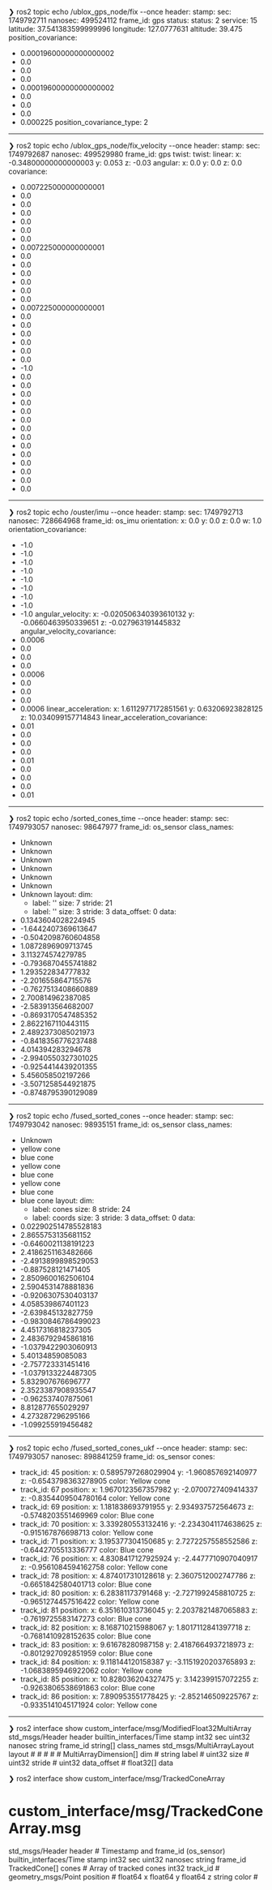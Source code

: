 ❯ ros2 topic echo /ublox_gps_node/fix --once
header:
  stamp:
    sec: 1749792711
    nanosec: 499524112
  frame_id: gps
status:
  status: 2
  service: 15
latitude: 37.541383599999996
longitude: 127.0777631
altitude: 39.475
position_covariance:
- 0.00019600000000000002
- 0.0
- 0.0
- 0.0
- 0.00019600000000000002
- 0.0
- 0.0
- 0.0
- 0.000225
position_covariance_type: 2
---


❯ ros2 topic echo /ublox_gps_node/fix_velocity --once
header:
  stamp:
    sec: 1749792687
    nanosec: 499529980
  frame_id: gps
twist:
  twist:
    linear:
      x: -0.34800000000000003
      y: 0.053
      z: -0.03
    angular:
      x: 0.0
      y: 0.0
      z: 0.0
  covariance:
  - 0.007225000000000001
  - 0.0
  - 0.0
  - 0.0
  - 0.0
  - 0.0
  - 0.0
  - 0.007225000000000001
  - 0.0
  - 0.0
  - 0.0
  - 0.0
  - 0.0
  - 0.0
  - 0.007225000000000001
  - 0.0
  - 0.0
  - 0.0
  - 0.0
  - 0.0
  - 0.0
  - -1.0
  - 0.0
  - 0.0
  - 0.0
  - 0.0
  - 0.0
  - 0.0
  - 0.0
  - 0.0
  - 0.0
  - 0.0
  - 0.0
  - 0.0
  - 0.0
  - 0.0
---


❯ ros2 topic echo /ouster/imu --once
header:
  stamp:
    sec: 1749792713
    nanosec: 728664968
  frame_id: os_imu
orientation:
  x: 0.0
  y: 0.0
  z: 0.0
  w: 1.0
orientation_covariance:
- -1.0
- -1.0
- -1.0
- -1.0
- -1.0
- -1.0
- -1.0
- -1.0
- -1.0
angular_velocity:
  x: -0.020506340393610132
  y: -0.0660463950339651
  z: -0.027963191445832
angular_velocity_covariance:
- 0.0006
- 0.0
- 0.0
- 0.0
- 0.0006
- 0.0
- 0.0
- 0.0
- 0.0006
linear_acceleration:
  x: 1.6112977172851561
  y: 0.63206923828125
  z: 10.034099157714843
linear_acceleration_covariance:
- 0.01
- 0.0
- 0.0
- 0.0
- 0.01
- 0.0
- 0.0
- 0.0
- 0.01
---

❯ ros2 topic echo /sorted_cones_time --once
header:
  stamp:
    sec: 1749793057
    nanosec: 98647977
  frame_id: os_sensor
class_names:
- Unknown
- Unknown
- Unknown
- Unknown
- Unknown
- Unknown
- Unknown
layout:
  dim:
  - label: ''
    size: 7
    stride: 21
  - label: ''
    size: 3
    stride: 3
  data_offset: 0
data:
- 0.1343604028224945
- -1.6442407369613647
- -0.5042098760604858
- 1.0872896909713745
- 3.113274574279785
- -0.7936870455741882
- 1.293522834777832
- -2.201655864715576
- -0.7627513408660889
- 2.700814962387085
- -2.583913564682007
- -0.8693170547485352
- 2.8622167110443115
- 2.4892373085021973
- -0.8418356776237488
- 4.014394283294678
- -2.9940550327301025
- -0.9254414439201355
- 5.456058502197266
- -3.5071258544921875
- -0.8748795390129089
---

❯ ros2 topic echo /fused_sorted_cones --once
header:
  stamp:
    sec: 1749793042
    nanosec: 98935151
  frame_id: os_sensor
class_names:
- Unknown
- yellow cone
- blue cone
- yellow cone
- blue cone
- yellow cone
- blue cone
- blue cone
layout:
  dim:
  - label: cones
    size: 8
    stride: 24
  - label: coords
    size: 3
    stride: 3
  data_offset: 0
data:
- 0.022902514785528183
- 2.8655753135681152
- -0.6460021138191223
- 2.4186251163482666
- -2.4913899898529053
- -0.887528121471405
- 2.8509600162506104
- 2.5904531478881836
- -0.9206307530403137
- 4.058539867401123
- -2.639845132827759
- -0.9830846786499023
- 4.4517316818237305
- 2.4836792945861816
- -1.0379422903060913
- 5.40134859085083
- -2.757723331451416
- -1.0379133224487305
- 5.832907676696777
- 2.3523387908935547
- -0.962537407875061
- 8.812877655029297
- 4.273287296295166
- -1.099255919456482
---

❯ ros2 topic echo /fused_sorted_cones_ukf --once
header:
  stamp:
    sec: 1749793057
    nanosec: 898841259
  frame_id: os_sensor
cones:
- track_id: 45
  position:
    x: 0.5895797268029904
    y: -1.960857692140977
    z: -0.6543798363278905
  color: Yellow cone
- track_id: 67
  position:
    x: 1.9670123567357982
    y: -2.0700727409414337
    z: -0.8354409504780164
  color: Yellow cone
- track_id: 69
  position:
    x: 1.181838693791955
    y: 2.934937572564673
    z: -0.5748203551469969
  color: Blue cone
- track_id: 70
  position:
    x: 3.339280553132416
    y: -2.2343041174638625
    z: -0.915167876698713
  color: Yellow cone
- track_id: 71
  position:
    x: 3.195377304150685
    y: 2.7272257558552586
    z: -0.6442705513336777
  color: Blue cone
- track_id: 76
  position:
    x: 4.8308417127925924
    y: -2.4477710907040917
    z: -0.9561084594162758
  color: Yellow cone
- track_id: 78
  position:
    x: 4.874017310128618
    y: 2.3607512002747786
    z: -0.6651842580401713
  color: Blue cone
- track_id: 80
  position:
    x: 6.28381173791468
    y: -2.7271992458810725
    z: -0.9651274457516422
  color: Yellow cone
- track_id: 81
  position:
    x: 6.351610313736045
    y: 2.2037821487065883
    z: -0.7619725583147273
  color: Blue cone
- track_id: 82
  position:
    x: 8.168710215988067
    y: 1.8017112841397718
    z: -0.7681410928152635
  color: Blue cone
- track_id: 83
  position:
    x: 9.61678280987158
    y: 2.4187664937218973
    z: -0.8012927092851959
  color: Blue cone
- track_id: 84
  position:
    x: 9.118144120158387
    y: -3.1151920203765893
    z: -1.0683895946922062
  color: Yellow cone
- track_id: 85
  position:
    x: 10.828036204327475
    y: 3.142399157072255
    z: -0.9263806538691863
  color: Blue cone
- track_id: 86
  position:
    x: 7.890953551778425
    y: -2.852146509225767
    z: -0.9335141045171924
  color: Yellow cone
---

❯ ros2 interface show custom_interface/msg/ModifiedFloat32MultiArray
std_msgs/Header header
	builtin_interfaces/Time stamp
		int32 sec
		uint32 nanosec
	string frame_id
string[] class_names
std_msgs/MultiArrayLayout layout
	#
	#
	#
	#
	#
	MultiArrayDimension[] dim #
		string label   #
		uint32 size    #
		uint32 stride  #
	uint32 data_offset        #
float32[] data


❯ ros2 interface show custom_interface/msg/TrackedConeArray
# custom_interface/msg/TrackedConeArray.msg
std_msgs/Header header     # Timestamp and frame_id (os_sensor)
	builtin_interfaces/Time stamp
		int32 sec
		uint32 nanosec
	string frame_id
TrackedCone[] cones # Array of tracked cones
	int32 track_id          #
	geometry_msgs/Point position #
		float64 x
		float64 y
		float64 z
	string color            #

